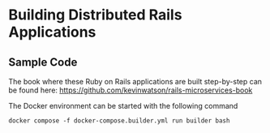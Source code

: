 # Building Distributed Rails Applications

## Sample Code

The book where these Ruby on Rails applications are built step-by-step can be found here: https://github.com/kevinwatson/rails-microservices-book

The Docker environment can be started with the following command

```
docker compose -f docker-compose.builder.yml run builder bash
```
